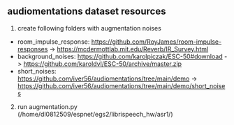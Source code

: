 
## audiomentations dataset resources
1. create following folders with augmentation noises
- room_impulse_response: 
    https://github.com/RoyJames/room-impulse-responses -> https://mcdermottlab.mit.edu/Reverb/IR_Survey.html
- background_noises:
    https://github.com/karolpiczak/ESC-50#download -> https://github.com/karoldvl/ESC-50/archive/master.zip
- short_noises:
    https://github.com/iver56/audiomentations/tree/main/demo -> https://github.com/iver56/audiomentations/tree/main/demo/short_noises


2. run augmentation.py (/home/dl0812509/espnet/egs2/librispeech_hw/asr1/)
